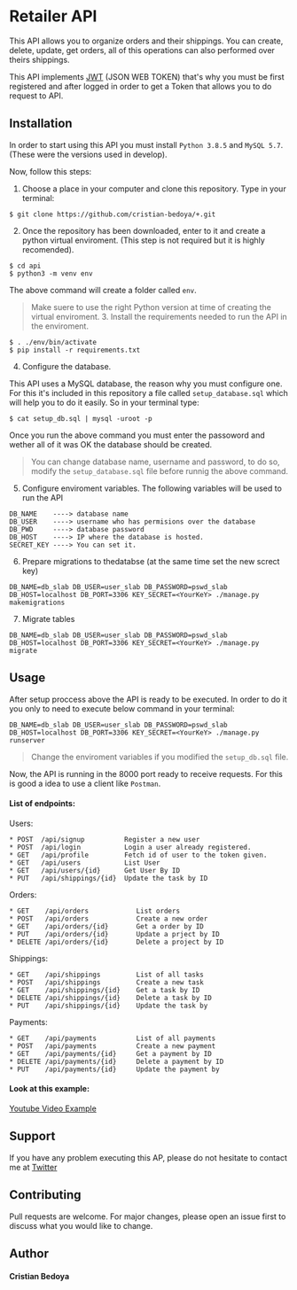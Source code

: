 # Retailer API

This API allows you to organize orders and their shippings. You can create, delete, update, get orders, all of this operations can also performed over theirs shippings.

This API implements [JWT](https://en.wikipedia.org/wiki/JSON_Web_Token) (JSON WEB TOKEN) that's why you must be first registered and after logged in order to get a Token that allows you to do request to API.

## Installation

In order to start using this API you must install `Python 3.8.5` and `MySQL 5.7`. (These were the versions used in develop).

Now, follow this steps:

1. Choose a place in your computer and clone this repository. Type in your terminal:

```
$ git clone https://github.com/cristian-bedoya/+.git
```

2. Once the repository has been downloaded, enter to it and create a python virtual enviroment. (This step is not required but it is highly recomended).

```
$ cd api
$ python3 -m venv env

```

The above command will create a folder called `env`.

> Make suere to use the right Python version at time of creating the virtual enviroment. 3. Install the requirements needed to run the API in the enviroment.

```
$ . ./env/bin/activate
$ pip install -r requirements.txt
```

4. Configure the database.

This API uses a MySQL database, the reason why you must configure one. For this it's included in this repository a file called `setup_database.sql` which will help you to do it easily. So in your terminal type:

```
$ cat setup_db.sql | mysql -uroot -p
```

Once you run the above command you must enter the passoword and wether all of it was OK the database should be created.

> You can change database name, username and password, to do so, modify the `setup_database.sql` file before runnig the above command.

5. Configure enviroment variables. The following variables will be used to run the API

```
DB_NAME    ----> database name
DB_USER    ----> username who has permisions over the database
DB_PWD     ----> database password
DB_HOST    ----> IP where the database is hosted.
SECRET_KEY ----> You can set it.
```

6. Prepare migrations to thedatabse (at the same time set the new screct key)

```
DB_NAME=db_slab DB_USER=user_slab DB_PASSWORD=pswd_slab DB_HOST=localhost DB_PORT=3306 KEY_SECRET=<YourKeY> ./manage.py makemigrations
```

7. Migrate tables

```
DB_NAME=db_slab DB_USER=user_slab DB_PASSWORD=pswd_slab DB_HOST=localhost DB_PORT=3306 KEY_SECRET=<YourKeY> ./manage.py migrate

```

## Usage

After setup proccess above the API is ready to be executed. In order to do it you only to need to execute below command in your terminal:

```
DB_NAME=db_slab DB_USER=user_slab DB_PASSWORD=pswd_slab DB_HOST=localhost DB_PORT=3306 KEY_SECRET=<YourKeY> ./manage.py runserver
```

> Change the enviroment variables if you modified the `setup_db.sql` file.

Now, the API is running in the 8000 port ready to receive requests. For this is good a idea to use a client like `Postman`.

#### List of endpoints:

Users:

```
* POST  /api/signup          Register a new user
* POST  /api/login           Login a user already registered.
* GET   /api/profile         Fetch id of user to the token given.
* GET   /api/users           List User
* GET   /api/users/{id}      Get User By ID
* PUT   /api/shippings/{id}  Update the task by ID
```

Orders:

```
* GET    /api/orders            List orders
* POST   /api/orders            Create a new order
* GET    /api/orders/{id}       Get a order by ID
* PUT    /api/orders/{id}       Update a prject by ID
* DELETE /api/orders/{id}       Delete a project by ID

```

Shippings:

```
* GET    /api/shippings         List of all tasks
* POST   /api/shippings         Create a new task
* GET    /api/shippings/{id}    Get a task by ID
* DELETE /api/shippings/{id}    Delete a task by ID
* PUT    /api/shippings/{id}    Update the task by

```

Payments:

```
* GET    /api/payments          List of all payments
* POST   /api/payments          Create a new payment
* GET    /api/payments/{id}     Get a payment by ID
* DELETE /api/payments/{id}     Delete a payment by ID
* PUT    /api/payments/{id}     Update the payment by

```

#### Look at this example:

[Youtube Video Example](https://youtu.be/2uOVQPvB-ZA)

## Support

If you have any problem executing this AP, please do not hesitate to contact me at [Twitter](https://twitter.com/crisbedbla)

## Contributing

Pull requests are welcome. For major changes, please open an issue first to discuss what you would like to change.

## Author

#### Cristian Bedoya
